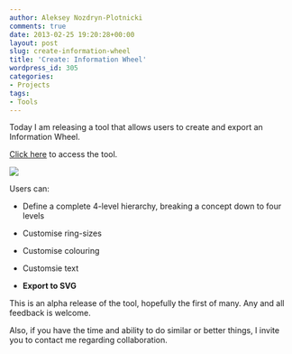 ```yaml
---
author: Aleksey Nozdryn-Plotnicki
comments: true
date: 2013-02-25 19:20:28+00:00
layout: post
slug: create-information-wheel
title: 'Create: Information Wheel'
wordpress_id: 305
categories:
- Projects
tags:
- Tools
---
```


Today I am releasing a tool that allows users to create and export an Information Wheel.  

[Click here](http://alekseynp.com/portfolio/create-visualisations/infowheel4/infoWheel.html) to access the tool.

  

[![](http://alekseynp.com/portfolio/images/infowheel_blog.png)](http://alekseynp.com/portfolio/create-visualisations/infowheel4/infoWheel.html)  




Users can:



  
  * Define a complete 4-level hierarchy, breaking a concept down to four levels

  
  * Customise ring-sizes

  
  * Customise colouring

  
  * Customsie text

  
  * **Export to SVG**







This is an alpha release of the tool, hopefully the first of many. Any and all feedback is welcome.





Also, if you have the time and ability to do similar or better things, I invite you to contact me regarding collaboration.







